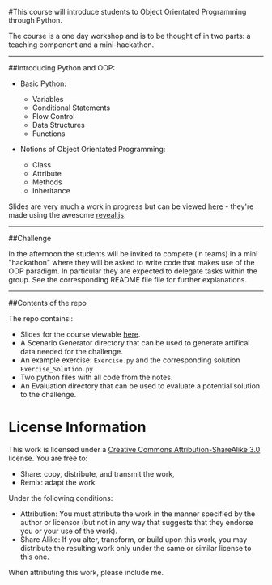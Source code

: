 #This course will introduce students to Object Orientated Programming through Python.

The course is a one day workshop and is to be thought of in two parts: a teaching component and a mini-hackathon.

---

##Introducing Python and OOP:

- Basic Python:

    - Variables
    - Conditional Statements
    - Flow Control
    - Data Structures
    - Functions

- Notions of Object Orientated Programming:

    - Class
    - Attribute
    - Methods
    - Inheritance

Slides are very much a work in progress but can be viewed [here](http://drvinceknight.github.com/Intro_to_Object_Orientated_Programming_With_Python/) - they're made using the awesome [reveal.js](https://github.com/hakimel/reveal.js).

---

##Challenge

In the afternoon the students will be invited to compete (in teams) in a mini "hackathon" where they will be asked to write code that makes use of the OOP paradigm. In particular they are expected to delegate tasks within the group. See the corresponding README file file for further explanations.


---

##Contents of the repo

The repo containsi:

- Slides for the course viewable [here](http://http://drvinceknight.github.com/Intro_to_Object_Orientated_Programming_With_Python).
- A Scenario Generator directory that can be used to generate artifical data needed for the challenge.
- An example exercise: `Exercise.py` and the corresponding solution `Exercise_Solution.py`
- Two python files with all code from the notes.
- An Evaluation directory that can be used to evaluate a potential solution to the challenge.


# License Information #
This work is licensed under a [Creative Commons Attribution-ShareAlike 3.0](http://creativecommons.org/licenses/by-sa/3.0/us/) license.  You are free to:

* Share: copy, distribute, and transmit the work,
* Remix: adapt the work

Under the following conditions:

* Attribution: You must attribute the work in the manner specified by the author or licensor (but not in any way that suggests that they endorse you or your use of the work).
* Share Alike: If you alter, transform, or build upon this work, you may distribute the resulting work only under the same or similar license to this one.

When attributing this work, please include me.

